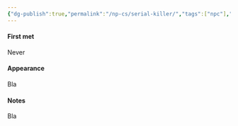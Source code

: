 ```yaml
---
{"dg-publish":true,"permalink":"/np-cs/serial-killer/","tags":["npc"],"noteIcon":"npc"}
---
```


#### First met
Never
#### Appearance
Bla
#### Notes
Bla